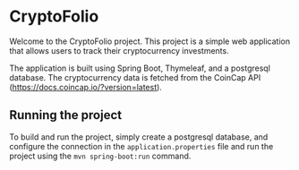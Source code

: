 # CryptoFolio
Welcome to the CryptoFolio project. This project is a simple web application that allows users to track their cryptocurrency investments.

The application is built using Spring Boot, Thymeleaf, and a postgresql database. The cryptocurrency data is fetched from the CoinCap API (https://docs.coincap.io/?version=latest).

## Running the project
To build and run the project, simply create a postgresql database, and configure the connection in the `application.properties` file and run the project using the `mvn spring-boot:run` command.
